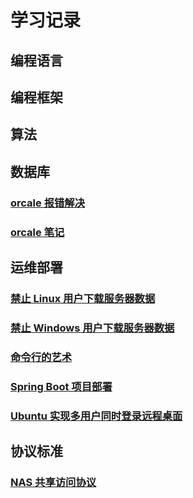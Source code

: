 # 学习记录
## 编程语言
## 编程框架
## 算法
## 数据库
### [orcale 报错解决](数据库/orcale报错解决.md)
### [orcale 笔记](数据库/orcale笔记.md)
## 运维部署
### [禁止 Linux 用户下载服务器数据](运维部署/禁止Linux用户下载服务器数据.md)
### [禁止 Windows 用户下载服务器数据](运维部署/禁止Windows用户下载服务器数据.md)
### [命令行的艺术](运维部署/命令行的艺术.md)
### [Spring Boot 项目部署](运维部署/SpringBoot项目部署.md)
### [Ubuntu 实现多用户同时登录远程桌面](运维部署/Ubuntu实现多用户同时登录远程桌面.md)
## 协议标准
### [NAS 共享访问协议](协议标准/NAS共享访问协议.md)
